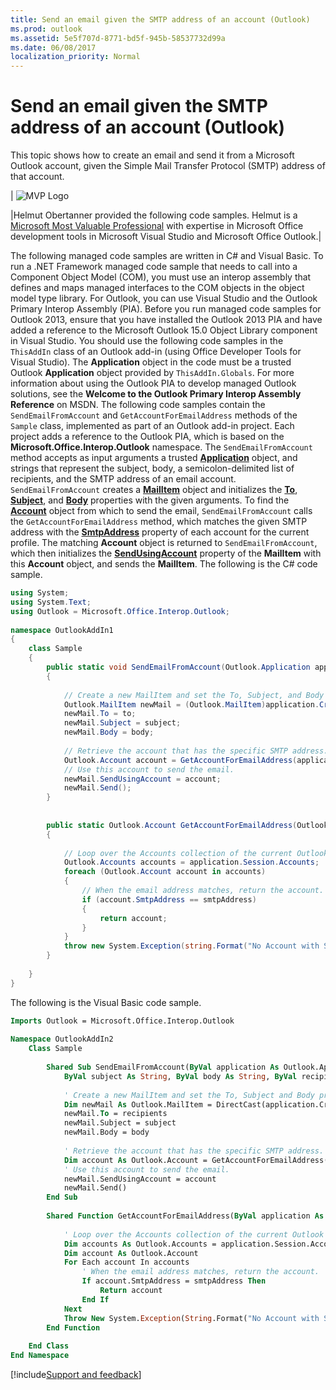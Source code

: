 ```yaml
---
title: Send an email given the SMTP address of an account (Outlook)
ms.prod: outlook
ms.assetid: 5e5f707d-8771-bd5f-945b-58537732d99a
ms.date: 06/08/2017
localization_priority: Normal
---
```



# Send an email given the SMTP address of an account (Outlook)

This topic shows how to create an email and send it from a Microsoft Outlook account, given the Simple Mail Transfer Protocol (SMTP) address of that account. 

|
![MVP Logo](../../../images/MVPLogo_Small_ZA10349011.jpg)

|Helmut Obertanner provided the following code samples. Helmut is a  [Microsoft Most Valuable Professional](https://mvp.microsoft.com/) with expertise in Microsoft Office development tools in Microsoft Visual Studio and Microsoft Office Outlook.|



The following managed code samples are written in C# and Visual Basic. To run a .NET Framework managed code sample that needs to call into a Component Object Model (COM), you must use an interop assembly that defines and maps managed interfaces to the COM objects in the object model type library. For Outlook, you can use Visual Studio and the Outlook Primary Interop Assembly (PIA). Before you run managed code samples for Outlook 2013, ensure that you have installed the Outlook 2013 PIA and have added a reference to the Microsoft Outlook 15.0 Object Library component in Visual Studio. You should use the following code samples in the  `ThisAddIn` class of an Outlook add-in (using Office Developer Tools for Visual Studio). The **Application** object in the code must be a trusted Outlook **Application** object provided by `ThisAddIn.Globals`. For more information about using the Outlook PIA to develop managed Outlook solutions, see the **Welcome to the Outlook Primary Interop Assembly Reference** on MSDN.
The following code samples contain the  `SendEmailFromAccount` and `GetAccountForEmailAddress` methods of the `Sample` class, implemented as part of an Outlook add-in project. Each project adds a reference to the Outlook PIA, which is based on the **Microsoft.Office.Interop.Outlook** namespace. The `SendEmailFromAccount` method accepts as input arguments a trusted **[Application](../../../api/Outlook.Application.md)** object, and strings that represent the subject, body, a semicolon-delimited list of recipients, and the SMTP address of an email account. `SendEmailFromAccount` creates a **[MailItem](../../../api/Outlook.MailItem.md)** object and initializes the **[To](../../../api/Outlook.MailItem.To.md)**, **[Subject](../../../api/Outlook.MailItem.Subject.md)**, and **[Body](../../../api/Outlook.MailItem.Body.md)** properties with the given arguments. To find the **[Account](../../../api/Outlook.Account.md)** object from which to send the email, `SendEmailFromAccount` calls the `GetAccountForEmailAddress` method, which matches the given SMTP address with the **[SmtpAddress](../../../api/Outlook.Account.SmtpAddress.md)** property of each account for the current profile. The matching **Account** object is returned to `SendEmailFromAccount`, which then initializes the **[SendUsingAccount](../../../api/Outlook.MailItem.SendUsingAccount.md)** property of the **MailItem** with this **Account** object, and sends the **MailItem**.
The following is the C# code sample.



```cs
using System; 
using System.Text; 
using Outlook = Microsoft.Office.Interop.Outlook; 
 
namespace OutlookAddIn1 
{ 
    class Sample 
    { 
        public static void SendEmailFromAccount(Outlook.Application application, string subject, string body, string to, string smtpAddress) 
        { 
 
            // Create a new MailItem and set the To, Subject, and Body properties. 
            Outlook.MailItem newMail = (Outlook.MailItem)application.CreateItem(Outlook.OlItemType.olMailItem); 
            newMail.To = to; 
            newMail.Subject = subject; 
            newMail.Body = body; 
 
            // Retrieve the account that has the specific SMTP address. 
            Outlook.Account account = GetAccountForEmailAddress(application, smtpAddress); 
            // Use this account to send the email. 
            newMail.SendUsingAccount = account; 
            newMail.Send(); 
        } 
 
 
        public static Outlook.Account GetAccountForEmailAddress(Outlook.Application application, string smtpAddress) 
        { 
 
            // Loop over the Accounts collection of the current Outlook session. 
            Outlook.Accounts accounts = application.Session.Accounts; 
            foreach (Outlook.Account account in accounts) 
            { 
                // When the email address matches, return the account. 
                if (account.SmtpAddress == smtpAddress) 
                { 
                    return account; 
                } 
            } 
            throw new System.Exception(string.Format("No Account with SmtpAddress: {0} exists!", smtpAddress)); 
        } 
 
    } 
}
```

The following is the Visual Basic code sample.



```vb
Imports Outlook = Microsoft.Office.Interop.Outlook 
 
Namespace OutlookAddIn2 
    Class Sample 
         
        Shared Sub SendEmailFromAccount(ByVal application As Outlook.Application, _ 
            ByVal subject As String, ByVal body As String, ByVal recipients As String, ByVal smtpAddress As String) 
 
            ' Create a new MailItem and set the To, Subject and Body properties. 
            Dim newMail As Outlook.MailItem = DirectCast(application.CreateItem(Outlook.OlItemType.olMailItem), Outlook.MailItem) 
            newMail.To = recipients 
            newMail.Subject = subject 
            newMail.Body = body 
 
            ' Retrieve the account that has the specific SMTP address. 
            Dim account As Outlook.Account = GetAccountForEmailAddress(application, smtpAddress) 
            ' Use this account to send the email. 
            newMail.SendUsingAccount = account 
            newMail.Send() 
        End Sub 
 
        Shared Function GetAccountForEmailAddress(ByVal application As Outlook.Application, ByVal smtpAddress As String) As Outlook.Account 
 
            ' Loop over the Accounts collection of the current Outlook session. 
            Dim accounts As Outlook.Accounts = application.Session.Accounts 
            Dim account As Outlook.Account 
            For Each account In accounts 
                ' When the email address matches, return the account. 
                If account.SmtpAddress = smtpAddress Then 
                    Return account 
                End If 
            Next 
            Throw New System.Exception(String.Format("No Account with SmtpAddress: {0} exists!", smtpAddress)) 
        End Function 
 
    End Class 
End Namespace
```

[!include[Support and feedback](~/includes/feedback-boilerplate.md)]
